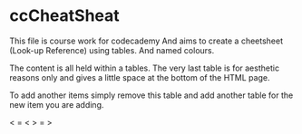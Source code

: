 # ccCheatSheat
This file is course work for codecademy
And aims to create a cheetsheet (Look-up Reference) using tables. And named colours.

The content is all held within a tables. The very last table is for aesthetic reasons only and gives a little space at the bottom of the HTML page.

To add another items simply remove this table and add another table for the new item you are adding.

&lt; = <
&gt; = >